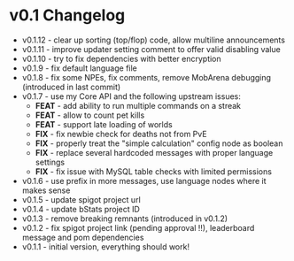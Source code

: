 # v0.1 Changelog

- v0.1.12 - clear up sorting (top/flop) code, allow multiline announcements
- v0.1.11 - improve updater setting comment to offer valid disabling value
- v0.1.10 - try to fix dependencies with better encryption
- v0.1.9 - fix default language file
- v0.1.8 - fix some NPEs, fix comments, remove MobArena debugging (introduced in last commit)
- v0.1.7 - use my Core API and the following upstream issues:
  - **FEAT** - add ability to run multiple commands on a streak
  - **FEAT** - allow to count pet kills
  - **FEAT** - support late loading of worlds
  - **FIX** - fix newbie check for deaths not from PvE
  - **FIX** - properly treat the "simple calculation" config node as boolean
  - **FIX** - replace several hardcoded messages with proper language settings
  - **FIX** - fix issue with MySQL table checks with limited permissions
- v0.1.6 - use prefix in more messages, use language nodes where it makes sense
- v0.1.5 - update spigot project url
- v0.1.4 - update bStats project ID
- v0.1.3 - remove breaking remnants (introduced in v0.1.2)
- v0.1.2 - fix spigot project link (pending approval !!), leaderboard message and pom dependencies
- v0.1.1 - initial version, everything should work!